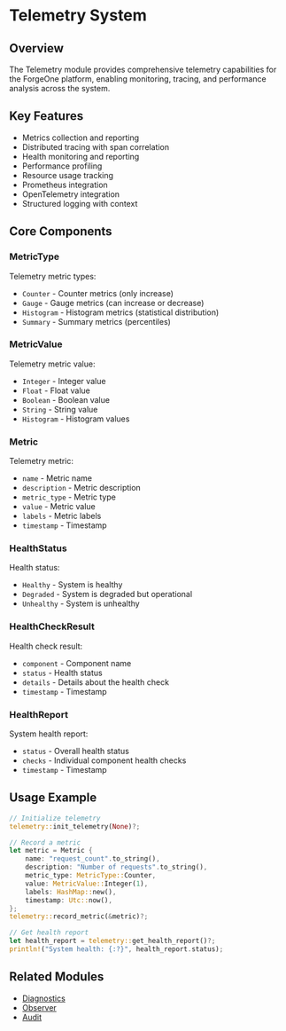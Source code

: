 # Telemetry System

## Overview
The Telemetry module provides comprehensive telemetry capabilities for the ForgeOne platform, enabling monitoring, tracing, and performance analysis across the system.

## Key Features
- Metrics collection and reporting
- Distributed tracing with span correlation
- Health monitoring and reporting
- Performance profiling
- Resource usage tracking
- Prometheus integration
- OpenTelemetry integration
- Structured logging with context

## Core Components

### MetricType
Telemetry metric types:
- `Counter` - Counter metrics (only increase)
- `Gauge` - Gauge metrics (can increase or decrease)
- `Histogram` - Histogram metrics (statistical distribution)
- `Summary` - Summary metrics (percentiles)

### MetricValue
Telemetry metric value:
- `Integer` - Integer value
- `Float` - Float value
- `Boolean` - Boolean value
- `String` - String value
- `Histogram` - Histogram values

### Metric
Telemetry metric:
- `name` - Metric name
- `description` - Metric description
- `metric_type` - Metric type
- `value` - Metric value
- `labels` - Metric labels
- `timestamp` - Timestamp

### HealthStatus
Health status:
- `Healthy` - System is healthy
- `Degraded` - System is degraded but operational
- `Unhealthy` - System is unhealthy

### HealthCheckResult
Health check result:
- `component` - Component name
- `status` - Health status
- `details` - Details about the health check
- `timestamp` - Timestamp

### HealthReport
System health report:
- `status` - Overall health status
- `checks` - Individual component health checks
- `timestamp` - Timestamp

## Usage Example
```rust
// Initialize telemetry
telemetry::init_telemetry(None)?;

// Record a metric
let metric = Metric {
    name: "request_count".to_string(),
    description: "Number of requests".to_string(),
    metric_type: MetricType::Counter,
    value: MetricValue::Integer(1),
    labels: HashMap::new(),
    timestamp: Utc::now(),
};
telemetry::record_metric(&metric)?;

// Get health report
let health_report = telemetry::get_health_report()?;
println!("System health: {:?}", health_report.status);
```

## Related Modules
- [Diagnostics](./diagnostics.md)
- [Observer](./observer.md)
- [Audit](./audit.md)